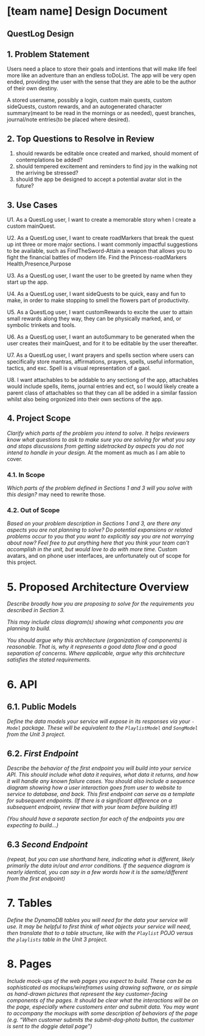 # [team name] Design Document

## QuestLog Design

## 1. Problem Statement

Users need a place to store their goals and intentions that will make life feel more like an adventure than
an endless toDoList. The app will be very open ended, providing the user with the sense that they are able to be the
author of their own destiny.

A stored username, possibly a login, custom main quests, custom sideQuests, custom rewards, and
an autogenerated character summary(meant to be read in the mornings or as needed), quest branches, journal/note entries(to be placed
where desired).

## 2. Top Questions to Resolve in Review

1. should rewards be editable once created and marked, should moment of contemplations be added?
2. should tempered excitement and reminders to find joy in the walking not the arriving be stressed?
3. should the app be designed to accept a potential avatar slot in the future?

## 3. Use Cases

U1. As a QuestLog user, I want to create a memorable story when I create a custom mainQuest.

U2. As a QuestLog user, I want to create roadMarkers that break the quest up int three or more major sections.
I want commonly impactful suggestions to be available, such as FindTheSword-Attain a weapon that allows you to fight
the financial battles of modern life.
Find the Princess-roadMarkers Health,Presence,Purpose

U3. As a QuestLog user, I want the user to be greeted by name when they start up the app.

U4. As a QuestLog user, I want sideQuests to be quick, easy and fun to make, in order to make
stopping to smell the flowers part of productivity.

U5. As a QuestLog user, I want customRewards to excite the user to attain small rewards along they way, they can be
physically marked, and, or symbolic trinkets and tools.

U6. As a QuestLog user, I want an autoSummary to be generated when the user creates their mainQuest, and for it to be
editable by the user thereafter.

U7. As a QuestLog user, I want prayers and spells section where users can specifically store mantras, affirmations,
prayers, spells, useful information, tactics, and exc. Spell is  a visual representation of a gaol.

U8. I want attachables to be addable to any sectiong of the app, attachables would include spells, items, journal
entries and ect, so I would likely create a parent class of attachables so that they can all be added in a similar
fassion whilst also being orgonized into their own sections of the app.

## 4. Project Scope

*Clarify which parts of the problem you intend to solve. It helps reviewers know
what questions to ask to make sure you are solving for what you say and stops
discussions from getting sidetracked by aspects you do not intend to handle in
your design.*
At the moment as much as I am able to cover.

### 4.1. In Scope

*Which parts of the problem defined in Sections 1 and 3 will you solve with this
design?*
may need to rewrite those.

### 4.2. Out of Scope

*Based on your problem description in Sections 1 and 3, are there any aspects
you are not planning to solve? Do potential expansions or related problems occur
to you that you want to explicitly say you are not worrying about now? Feel free
to put anything here that you think your team can't accomplish in the unit, but
would love to do with more time.*
Custom avatars, and on phone user interfaces, are unfortunately out of scope for this project.

# 5. Proposed Architecture Overview

*Describe broadly how you are proposing to solve for the requirements you
described in Section 3.*

*This may include class diagram(s) showing what components you are planning to
build.*

*You should argue why this architecture (organization of components) is
reasonable. That is, why it represents a good data flow and a good separation of
concerns. Where applicable, argue why this architecture satisfies the stated
requirements.*

# 6. API

## 6.1. Public Models

*Define the data models your service will expose in its responses via your
*`-Model`* package. These will be equivalent to the *`PlaylistModel`* and
*`SongModel`* from the Unit 3 project.*

## 6.2. *First Endpoint*

*Describe the behavior of the first endpoint you will build into your service
API. This should include what data it requires, what data it returns, and how it
will handle any known failure cases. You should also include a sequence diagram
showing how a user interaction goes from user to website to service to database,
and back. This first endpoint can serve as a template for subsequent endpoints.
(If there is a significant difference on a subsequent endpoint, review that with
your team before building it!)*

*(You should have a separate section for each of the endpoints you are expecting
to build...)*

## 6.3 *Second Endpoint*

*(repeat, but you can use shorthand here, indicating what is different, likely
primarily the data in/out and error conditions. If the sequence diagram is
nearly identical, you can say in a few words how it is the same/different from
the first endpoint)*

# 7. Tables

*Define the DynamoDB tables you will need for the data your service will use. It
may be helpful to first think of what objects your service will need, then
translate that to a table structure, like with the *`Playlist` POJO* versus the
`playlists` table in the Unit 3 project.*

# 8. Pages

*Include mock-ups of the web pages you expect to build. These can be as
sophisticated as mockups/wireframes using drawing software, or as simple as
hand-drawn pictures that represent the key customer-facing components of the
pages. It should be clear what the interactions will be on the page, especially
where customers enter and submit data. You may want to accompany the mockups
with some description of behaviors of the page (e.g. “When customer submits the
submit-dog-photo button, the customer is sent to the doggie detail page”)*
